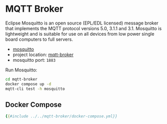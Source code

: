 # MQTT Broker

Eclipse Mosquitto is an open source (EPL/EDL licensed) message broker that implements the MQTT protocol versions 5.0,
3.1.1 and 3.1. Mosquitto is lightweight and is suitable for use on all devices from low power single board computers to
full servers.

- [mosquitto](https://mosquitto.org/)
- project location: [mqtt-broker](https://github.com/sauljabin/kafka-sandbox/tree/main/mqtt-broker)
- mosquitto port: `1883`

Run Mosquitto:

```bash
cd mqtt-broker
docker compose up -d
mqtt-cli test -h mosquitto
```

## Docker Compose

```yaml
{{#include ../../mqtt-broker/docker-compose.yml}}
```